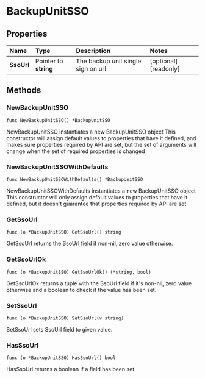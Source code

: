 # BackupUnitSSO

## Properties

| Name | Type | Description | Notes |
| :--- | :--- | :--- | :--- |
| **SsoUrl** | Pointer to **string** | The backup unit single sign on url | \[optional\] \[readonly\] |

## Methods

### NewBackupUnitSSO

`func NewBackupUnitSSO() *BackupUnitSSO`

NewBackupUnitSSO instantiates a new BackupUnitSSO object This constructor will assign default values to properties that have it defined, and makes sure properties required by API are set, but the set of arguments will change when the set of required properties is changed

### NewBackupUnitSSOWithDefaults

`func NewBackupUnitSSOWithDefaults() *BackupUnitSSO`

NewBackupUnitSSOWithDefaults instantiates a new BackupUnitSSO object This constructor will only assign default values to properties that have it defined, but it doesn't guarantee that properties required by API are set

### GetSsoUrl

`func (o *BackupUnitSSO) GetSsoUrl() string`

GetSsoUrl returns the SsoUrl field if non-nil, zero value otherwise.

### GetSsoUrlOk

`func (o *BackupUnitSSO) GetSsoUrlOk() (*string, bool)`

GetSsoUrlOk returns a tuple with the SsoUrl field if it's non-nil, zero value otherwise and a boolean to check if the value has been set.

### SetSsoUrl

`func (o *BackupUnitSSO) SetSsoUrl(v string)`

SetSsoUrl sets SsoUrl field to given value.

### HasSsoUrl

`func (o *BackupUnitSSO) HasSsoUrl() bool`

HasSsoUrl returns a boolean if a field has been set.

